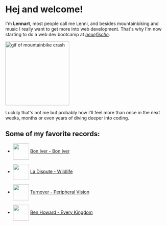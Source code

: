 # Hej and welcome!

I'm **Lennart**, most people call me Lenni, and besides mountainbiking and music I really want to get more into web development. That's why I'm now starting to do a web dev bootcamp at [*neuefische*](https://www.neuefische.de/).

<img src="https://media3.giphy.com/media/v1.Y2lkPTc5MGI3NjExcXhpejMxdHFzMjB3bjQ3ZDh6MjVpazVuY3ptajlsMGkwMmFxcmI0aSZlcD12MV9pbnRlcm5hbF9naWZfYnlfaWQmY3Q9Zw/OZh2prUPYBdXGY8x5U/giphy.gif" height="200" alt="gif of mountainbike crash">

Luckily that's not me but probably how I'll feel more than once in the next weeks, months or even years of diving deeper into coding.


## Some of my favorite records:
- <img src="https://upload.wikimedia.org/wikipedia/en/5/5f/Bon_iver.jpg" height="50" align="center"> [Bon Iver - Bon Iver](https://open.spotify.com/intl-de/album/3JKDDYSBFozqcjWwSV3Yj3?si=2eZD2CarSDmGccDq8J32RA)
  
- <img src="https://upload.wikimedia.org/wikipedia/en/3/36/La_Dispute-Wildlife%28with_text%29.jpg" height="50" align="center"> [La Dispute - Wildlife](https://open.spotify.com/intl-de/album/4BDDKxyTMgE1UZh7Wzdx28?si=UNKewNGXRq6Hae-ybXS7_g)
  
- <img src="https://upload.wikimedia.org/wikipedia/en/2/25/Turnover_-_Peripheral_Vision.jpg" height="50" align="center"> [Turnover - Peripheral Vision](https://open.spotify.com/intl-de/album/5On8s1irA6JETiDvt2VUy7?si=I2vS96f4Sjq-VUogh7KBaQ)
  
- <img src="https://upload.wikimedia.org/wikipedia/en/9/99/EveryKingdom.jpg" height="50" align="center"> [Ben Howard - Every Kingdom](https://open.spotify.com/intl-de/album/57PgT4iuDurzlJnkYjrpce?si=kTukYB6mQCyn1PWntc7l6Q)

